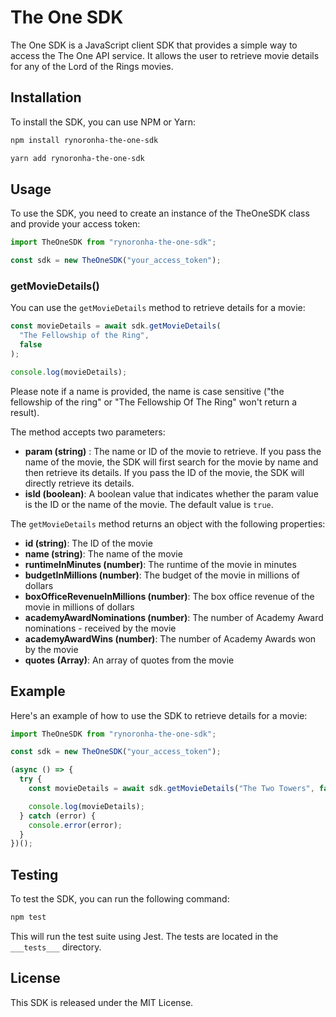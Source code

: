 # The One SDK

The One SDK is a JavaScript client SDK that provides a simple way to access the The One API service. It allows the user to retrieve movie details for any of the Lord of the Rings movies.

## Installation

To install the SDK, you can use NPM or Yarn:

```sh
npm install rynoronha-the-one-sdk
```

```sh
yarn add rynoronha-the-one-sdk
```

## Usage

To use the SDK, you need to create an instance of the TheOneSDK class and provide your access token:

```js
import TheOneSDK from "rynoronha-the-one-sdk";

const sdk = new TheOneSDK("your_access_token");
```

### getMovieDetails()

You can use the `getMovieDetails` method to retrieve details for a movie:

```js
const movieDetails = await sdk.getMovieDetails(
  "The Fellowship of the Ring",
  false
);

console.log(movieDetails);
```

Please note if a name is provided, the name is case sensitive ("the fellowship of the ring" or "The Fellowship Of The Ring" won't return a result).

The method accepts two parameters:

- **param (string)** : The name or ID of the movie to retrieve. If you pass the name of the movie, the SDK will first search for the movie by name and then retrieve its details. If you pass the ID of the movie, the SDK will directly retrieve its details.
- **isId (boolean)**: A boolean value that indicates whether the param value is the ID or the name of the movie. The default value is `true`.

The `getMovieDetails` method returns an object with the following properties:

- **id (string)**: The ID of the movie
- **name (string)**: The name of the movie
- **runtimeInMinutes (number)**: The runtime of the movie in minutes
- **budgetInMillions (number)**: The budget of the movie in millions of dollars
- **boxOfficeRevenueInMillions (number)**: The box office revenue of the movie in millions of dollars
- **academyAwardNominations (number)**: The number of Academy Award nominations - received by the movie
- **academyAwardWins (number)**: The number of Academy Awards won by the movie
- **quotes (Array<string>)**: An array of quotes from the movie

## Example

Here's an example of how to use the SDK to retrieve details for a movie:

```js
import TheOneSDK from "rynoronha-the-one-sdk";

const sdk = new TheOneSDK("your_access_token");

(async () => {
  try {
    const movieDetails = await sdk.getMovieDetails("The Two Towers", false);

    console.log(movieDetails);
  } catch (error) {
    console.error(error);
  }
})();
```

## Testing

To test the SDK, you can run the following command:

```sh
npm test
```

This will run the test suite using Jest. The tests are located in the `___tests___` directory.

## License

This SDK is released under the MIT License.
